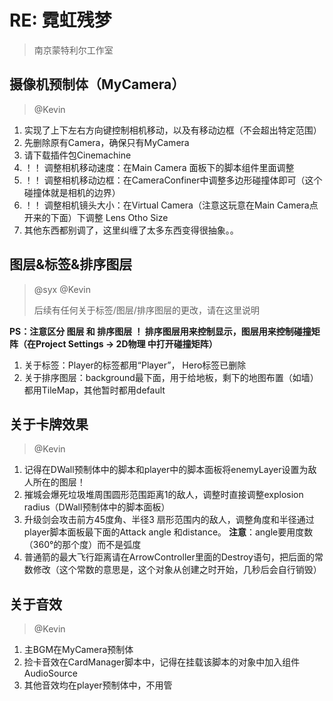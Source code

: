 # RE: 霓虹残梦

> 南京蒙特利尔工作室

## 摄像机预制体（MyCamera）

> @Kevin

1. 实现了上下左右方向键控制相机移动，以及有移动边框（不会超出特定范围）
2. 先删除原有Camera，确保只有MyCamera
3. 请下载插件包Cinemachine
4. ！！ 调整相机移动速度：在Main Camera 面板下的脚本组件里面调整
5. ！！ 调整相机移动边框：在CameraConfiner中调整多边形碰撞体即可（这个碰撞体就是相机的边界）
6. ！！ 调整相机镜头大小：在Virtual Camera（注意这玩意在Main Camera点开来的下面）下调整 Lens Otho Size
7. 其他东西都别调了，这里纠缠了太多东西变得很抽象。。

## 图层&标签&排序图层

> @syx @Kevin
>
> 后续有任何关于标签/图层/排序图层的更改，请在这里说明

**PS：注意区分 图层 和 排序图层 ！ 排序图层用来控制显示，图层用来控制碰撞矩阵（在Project Settings -> 2D物理 中打开碰撞矩阵）**

1. 关于标签：Player的标签都用“Player”， Hero标签已删除
2. 关于排序图层：background最下面，用于给地板，剩下的地图布置（如墙）都用TileMap，其他暂时都用default

## 关于卡牌效果

> @Kevin

1. 记得在DWall预制体中的脚本和player中的脚本面板将enemyLayer设置为敌人所在的图层！
1. 摧城会爆死垃圾堆周围圆形范围距离1的敌人，调整时直接调整explosion radius（DWall预制体中的脚本面板）
1. 升级剑会攻击前方45度角、半径3 扇形范围内的敌人，调整角度和半径通过player脚本面板最下面的Attack angle 和distance。 **注意**：angle要用度数（360°的那个度）而不是弧度
1. 普通箭的最大飞行距离请在ArrowController里面的Destroy语句，把后面的常数修改（这个常数的意思是，这个对象从创建之时开始，几秒后会自行销毁）

## 关于音效

> @Kevin

1. 主BGM在MyCamera预制体
2. 捡卡音效在CardManager脚本中，记得在挂载该脚本的对象中加入组件AudioSource
3. 其他音效均在player预制体中，不用管



